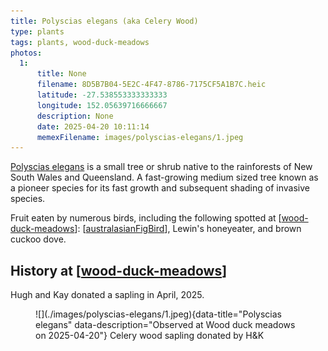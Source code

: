 ```yaml
---
title: Polyscias elegans (aka Celery Wood)
type: plants
tags: plants, wood-duck-meadows
photos:
  1:
      title: None
      filename: 8D5B7B04-5E2C-4F47-8786-7175CF5A1B7C.heic
      latitude: -27.538553333333333
      longitude: 152.05639716666667
      description: None
      date: 2025-04-20 10:11:14
      memexFilename: images/polyscias-elegans/1.jpeg
---
```




[Polyscias elegans](https://en.wikipedia.org/wiki/Polyscias_elegans (aka Celery Wood)) is a small tree or shrub native to the rainforests of New South Wales and Queensland. A fast-growing medium sized tree known as a pioneer species for its fast growth and subsequent shading of invasive species.

Fruit eaten by numerous birds, including the following spotted at [[wood-duck-meadows]]: [[australasianFigBird]], Lewin's honeyeater, and brown cuckoo dove.

## History at [[wood-duck-meadows]]

Hugh and Kay donated a sapling in April, 2025.

<figure markdown>
![](./images/polyscias-elegans/1.jpeg){data-title="Polyscias elegans" data-description="Observed at Wood duck meadows on 2025-04-20"}
<caption>Celery wood sapling donated by H&K</caption>
</figure>

[//begin]: # "Autogenerated link references for markdown compatibility"
[wood-duck-meadows]: ../wood-duck-meadows "Wood duck meadows"
[australasianFigBird]: ../../birdwatching/australasianFigbird "Australasian Figbird"
[//end]: # "Autogenerated link references"